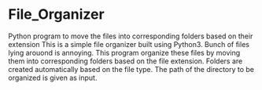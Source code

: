 # File_Organizer
Python program to move the files into corresponding folders based on their extension
This is a simple file organizer built using Python3. Bunch of files lying arouond  is annoying. This program organize these files by moving them into corresponding folders based on the file extension. Folders are created automatically based on the file type. The path of the directory to be organized is given as input.
